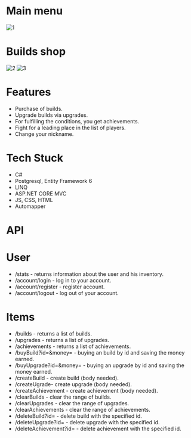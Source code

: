 # Main menu
![1](https://user-images.githubusercontent.com/89273037/167027961-b4c025b9-68d5-454c-9820-465384bf28cf.png)
#  Builds shop
![2](https://user-images.githubusercontent.com/89273037/167028373-8e746503-343c-4524-9d9b-8b38286a8a00.png)
![3](https://user-images.githubusercontent.com/89273037/167028539-c55b3bf8-5ab1-432f-b44f-f0c4e06d6ad2.png)
# Features
 - Purchase of builds.
 - Upgrade builds via upgrades.
 - For fulfilling the conditions, you get achievements.
 - Fight for a leading place in the list of players.
 - Change your nickname.
# Tech Stuck
 - C#
 - Postgresql, Entity Framework 6
 - LINQ
 - ASP.NET CORE MVC
 - JS, CSS, HTML
 - Automapper
# API
 # User
 - /stats - returns information about the user and his inventory.
 - /account/login - log in to your account.
 - /account/register - register account.
 - /account/logout - log out of your account.
 # Items
 - /builds - returns a list of builds.
 - /upgrades - returns a list of upgrades.
 - /achievements - returns a list of achievements.
 - /buyBuild?id=&money= - buying an build by id and saving the money earned.
 - /buyUpgrade?id=&money= - buying an upgrade by id and saving the money earned.
 - /createBuild - create build (body needed).
 - /createUgrade- create upgrade (body needed).
 - /createAchievement - create achievement (body needed).
 - /clearBuilds - clear the range of builds.
 - /clearUpgrades - clear the range of upgrades.
 - /clearAchievements - clear the range of achievements.
 - /deleteBuild?id= - delete build with the specified id.
 - /deleteUpgrade?id= - delete upgrade with the specified id.
 - /deleteAchievement?id= - delete achievement with the specified id.
